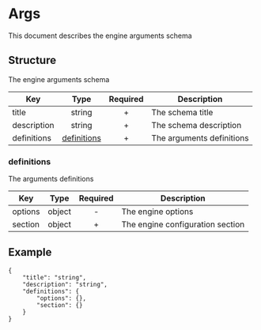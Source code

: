 # Args
This document describes the engine arguments schema
## Structure
The engine arguments schema

|Key|Type|Required|Description|
|-|:-:|:-:|-|
|title|string|+|The schema title|
|description|string|+|The schema description|
|definitions|[definitions](#definitions)|+|The arguments definitions|
### definitions
The arguments definitions

|Key|Type|Required|Description|
|-|:-:|:-:|-|
|options|object|-|The engine options|
|section|object|+|The engine configuration section|
## Example
```
{
    "title": "string",
    "description": "string",
    "definitions": {
        "options": {},
        "section": {}
    }
}
```
